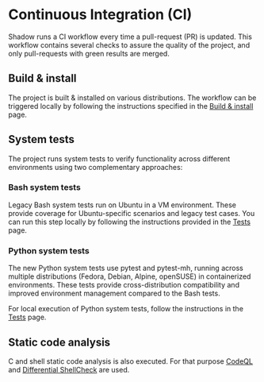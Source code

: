 # Continuous Integration (CI)

Shadow runs a CI workflow every time a pull-request (PR) is updated. This
workflow contains several checks to assure the quality of the project, and
only pull-requests with green results are merged.

## Build & install

The project is built & installed on various distributions. The workflow can
be triggered locally by following the instructions specified in the
[Build & install](build_install.md#containers) page.

## System tests

The project runs system tests to verify functionality
across different environments
using two complementary approaches:

### Bash system tests

Legacy Bash system tests run on Ubuntu in a VM environment.
These provide coverage for Ubuntu-specific scenarios and legacy test cases.
You can run this step locally by following the instructions provided
in the [Tests](tests.md#bash-system-tests) page.

### Python system tests

The new Python system tests use pytest and pytest-mh,
running across multiple distributions (Fedora, Debian, Alpine, openSUSE)
in containerized environments.
These tests provide cross-distribution compatibility
and improved environment management compared to the Bash tests.

For local execution of Python system tests,
follow the instructions in the [Tests](tests.md#python-system-tests) page.

## Static code analysis

C and shell static code analysis is also executed. For that purpose
[CodeQL](https://codeql.github.com/) and
[Differential ShellCheck](https://github.com/marketplace/actions/differential-shellcheck)
are used.
